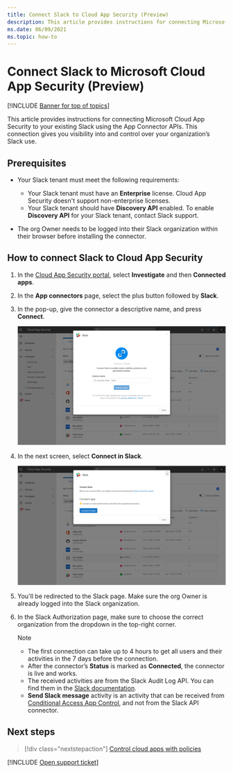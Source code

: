 ```yaml
---
title: Connect Slack to Cloud App Security (Preview)
description: This article provides instructions for connecting Microsoft Cloud App Security to your existing Slack using the App Connector APIs. 
ms.date: 06/09/2021
ms.topic: how-to
---
```

# Connect Slack to Microsoft Cloud App Security (Preview)

[!INCLUDE [Banner for top of topics](includes/banner.md)]

This article provides instructions for connecting Microsoft Cloud App Security to your existing Slack using the App Connector APIs. This connection gives you visibility into and control over your organization’s Slack use.

## Prerequisites

* Your Slack tenant must meet the following requirements:
  * Your Slack tenant must have an **Enterprise** license. Cloud App Security doesn't support non-enterprise licenses.
  * Your Slack tenant should have **Discovery API** enabled. To enable **Discovery API** for your Slack tenant, contact Slack support.

* The org Owner needs to be logged into their Slack organization within their browser before installing the connector.

## How to connect Slack to Cloud App Security

1. In the [Cloud App Security portal](https://portal.cloudappsecurity.com/), select **Investigate** and then **Connected apps**.

1. In the **App connectors** page, select the plus button followed by **Slack**.

1. In the pop-up, give the connector a descriptive name, and press **Connect**.

    ![Connect Slack](media/connect-slack.png)

1. In the next screen, select **Connect in Slack**.

    ![Connect in Slack](media/connect-in-slack.png)

1. You'll be redirected to the Slack page. Make sure the org Owner is already logged into the Slack organization.

1. In the Slack Authorization page, make sure to choose the correct organization from the dropdown in the top-right corner.

    >[!NOTE]
    >
    > * The first connection can take up to 4 hours to get all users and their activities in the 7 days before the connection.
    > * After the connector’s **Status** is marked as **Connected**, the connector is live and works.
    > * The received activities are from the Slack Audit Log API. You can find them in the [Slack documentation](https://api.slack.com/admins/audit-logs#audit_logs_actions).
    > * **Send Slack message** activity is an activity that can be received from [Conditional Access App Control](proxy-deployment-aad.md), and not from the Slack API connector.

## Next steps

> [!div class="nextstepaction"]
> [Control cloud apps with policies](control-cloud-apps-with-policies.md)

[!INCLUDE [Open support ticket](includes/support.md)]

